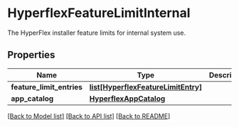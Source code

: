 # HyperflexFeatureLimitInternal

The HyperFlex installer feature limits for internal system use. 
## Properties
Name | Type | Description | Notes
------------ | ------------- | ------------- | -------------
**feature_limit_entries** | [**list[HyperflexFeatureLimitEntry]**](HyperflexFeatureLimitEntry.md) |  | [optional] 
**app_catalog** | [**HyperflexAppCatalog**](.md) |  | [optional] 

[[Back to Model list]](../README.md#documentation-for-models) [[Back to API list]](../README.md#documentation-for-api-endpoints) [[Back to README]](../README.md)


